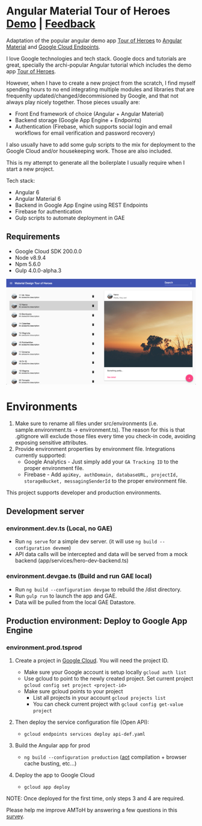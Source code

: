 
# Angular Material Tour of Heroes   [Demo](https://gae-boilerplate-203602.appspot.com) | [Feedback](https://docs.google.com/forms/d/e/1FAIpQLSfTMycGQFr6HJWNiGQRU3d9vLyEt2OX8n_gdo_kvYr7IEqZnQ/viewform)
Adaptation of the popular angular demo app [Tour of Heroes](https://angular.io/tutorial) to [Angular Material](https://material.angular.io/) and [Google Cloud Endpoints](https://cloud.google.com/endpoints/).

I love Google technologies and tech stack. Google docs and tutorials are great, specially the archi-popular Angular tutorial which includes the demo app [Tour of Heroes](https://angular.io/tutorial).

However, when I have to create a new project from the scratch, I find myself spending hours to no end integrating multiple modules and libraries that are frequenlty updated/changed/decommisioned by Google, and that not always play nicely together. Those pieces usually are:
- Front End framework of choice (Angular + Angular Material)
- Backend storage (Google App Engine + Endpoints)
- Authentication (Firebase, which supports social login and email workflows for email verification and password recovery)

I also usually have to add some gulp scripts to the mix for deployment to the Google Cloud and/or housekeeping work. Those are also included.

This is my attempt to generate all the boilerplate I usually require when I start a new project.

Tech stack:
- Angular 6
- Angular Material 6
- Backend in Google App Engine using REST Endpoints
- Firebase for authentication
- Gulp scripts to automate deployment in GAE

## Requirements
- Google Cloud SDK 200.0.0
- Node v8.9.4
- Npm 5.6.0
- Gulp 4.0.0-alpha.3

![Screenshot](https://raw.githubusercontent.com/Miki-AG/md-tour-of-heroes/master/static/img/screenshot2.png)


# Environments
1. Make sure to rename all files under src/environments (i.e. sample.environment.ts -> environment.ts). The reason for this is that .gitignore will exclude those files every time you check-in code, avoiding exposing sensitive attributes.
2. Provide environment properties by environment file. Integrations currently supported:
    * Google Analytics - Just simply add your `GA Tracking ID` to the proper environment file.
    * Firebase - Add `apiKey, authDomain, databaseURL, projectId, storageBucket, messagingSenderId` to the proper environment file.

This project supports developer and production environments.

## Development server
### environment.dev.ts (Local, no GAE)

* Run `ng serve` for a simple dev server. (it will use `ng build --configuration devmem`)
* API data calls will be intercepted and data will be served from a mock backend (app/services/hero-dev-backend.ts)

### environment.devgae.ts (Build and run GAE local)

* Run `ng build --configuration devgae` to rebuild the /dist directory.
* Run `gulp run` to launch the app and GAE.
* Data will be pulled from the local GAE Datastore.

## Production environment: Deploy to Google App Engine
### environment.prod.tsprod

1. Create a project in [Google Cloud](https://console.cloud.google.com). You will need the project ID.
    * Make sure your Google account is setup locally `gcloud auth list`
    * Use gcloud to point to the newly created project. Set current project `gcloud config set project <project-id>`
    * Make sure gcloud points to your project
        * List all projects in your account `gcloud projects list`
        * You can check current project with `gcloud config get-value project`

2. Then deploy the service configuration file (Open API):
    * `gcloud endpoints services deploy api-def.yaml`

3. Build the Angular app for prod
    * `ng build --configuration production` ([aot](https://angular.io/guide/aot-compiler) compilation + browser cache busting, etc...)

4. Deploy the app to Google Cloud
    * `gcloud app deploy`

NOTE: Once deployed for the first time, only steps 3 and 4 are required.


Please help me improve AMToH by answering a few questions in this [survey](https://docs.google.com/forms/d/e/1FAIpQLSfTMycGQFr6HJWNiGQRU3d9vLyEt2OX8n_gdo_kvYr7IEqZnQ/viewform).


